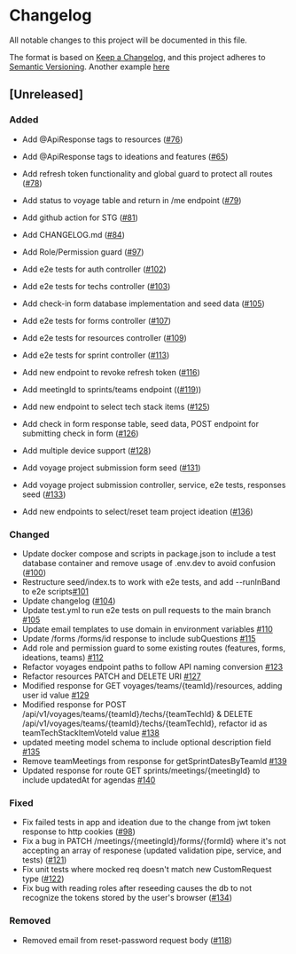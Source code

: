 # Changelog

All notable changes to this project will be documented in this file.

The format is based on [Keep a Changelog](https://keepachangelog.com/en/1.0.0/),
and this project adheres to [Semantic Versioning](https://semver.org/spec/v2.0.0.html).
Another example [here](https://co-pilot.dev/changelog)

## [Unreleased]

### Added

- Add @ApiResponse tags to resources ([#76](https://github.com/chingu-x/chingu-dashboard-be/pull/76))
- Add @ApiResponse tags to ideations and features ([#65](https://github.com/chingu-x/chingu-dashboard-be/pull/77))
- Add refresh token functionality and global guard to protect all routes ([#78](https://github.com/chingu-x/chingu-dashboard-be/pull/78))
- Add status to voyage table and return in /me endpoint ([#79](https://github.com/chingu-x/chingu-dashboard-be/pull/79))
- Add github action for STG ([#81](https://github.com/chingu-x/chingu-dashboard-be/pull/81))
- Add CHANGELOG.md ([#84](https://github.com/chingu-x/chingu-dashboard-be/pull/84))
- Add Role/Permission guard ([#97](https://github.com/chingu-x/chingu-dashboard-be/pull/97))
- Add e2e tests for auth controller ([#102](https://github.com/chingu-x/chingu-dashboard-be/pull/102))
- Add e2e tests for techs controller ([#103](https://github.com/chingu-x/chingu-dashboard-be/pull/103))
- Add check-in form database implementation and seed data ([#105](https://github.com/chingu-x/chingu-dashboard-be/pull/105))
- Add e2e tests for forms controller ([#107](https://github.com/chingu-x/chingu-dashboard-be/pull/107))
- Add e2e tests for resources controller ([#109](https://github.com/chingu-x/chingu-dashboard-be/pull/109))
- Add e2e tests for sprint controller ([#113](https://github.com/chingu-x/chingu-dashboard-be/pull/113))
- Add new endpoint to revoke refresh token ([#116](https://github.com/chingu-x/chingu-dashboard-be/pull/116))
- Add meetingId to sprints/teams endpoint (([#119](https://github.com/chingu-x/chingu-dashboard-be/pull/119)))
- Add new endpoint to select tech stack items ([#125](https://github.com/chingu-x/chingu-dashboard-be/pull/125))
- Add check in form response table, seed data, POST endpoint for submitting check in form ([#126](https://github.com/chingu-x/chingu-dashboard-be/pull/126))
- Add multiple device support ([#128](https://github.com/chingu-x/chingu-dashboard-be/pull/128))
- Add voyage project submission form seed ([#131](https://github.com/chingu-x/chingu-dashboard-be/pull/131))
- Add voyage project submission controller, service, e2e tests, responses seed ([#133](https://github.com/chingu-x/chingu-dashboard-be/pull/133))


- Add new endpoints to select/reset team project ideation ([#136](https://github.com/chingu-x/chingu-dashboard-be/pull/136))

### Changed

- Update docker compose and scripts in package.json to include a test database container and remove usage of .env.dev to avoid confusion ([#100](https://github.com/chingu-x/chingu-dashboard-be/pull/100))
- Restructure seed/index.ts to work with e2e tests, and add --runInBand to e2e scripts[#101](https://github.com/chingu-x/chingu-dashboard-be/pull/101)
- Update changelog ([#104](https://github.com/chingu-x/chingu-dashboard-be/pull/104))
- Update test.yml to run e2e tests on pull requests to the main branch [#105](https://github.com/chingu-x/chingu-dashboard-be/pull/105)
- Update email templates to use domain in environment variables [#110](https://github.com/chingu-x/chingu-dashboard-be/pull/110)
- Update /forms /forms/id response to include subQuestions [#115](https://github.com/chingu-x/chingu-dashboard-be/pull/115)
- Add role and permission guard to some existing routes (features, forms, ideations, teams) [#112](https://github.com/chingu-x/chingu-dashboard-be/pull/112)
- Refactor voyages endpoint paths to follow API naming conversion [#123](https://github.com/chingu-x/chingu-dashboard-be/pull/123)
- Refactor resources PATCH and DELETE URI [#127](https://github.com/chingu-x/chingu-dashboard-be/pull/127)
- Modified response for GET voyages/teams/{teamId}/resources, adding user id value [#129](https://github.com/chingu-x/chingu-dashboard-be/pull/129)
- Modified response for POST /api/v1/voyages/teams/{teamId}/techs/{teamTechId} & DELETE /api/v1/voyages/teams/{teamId}/techs/{teamTechId}, refactor id as teamTechStackItemVoteId value [#138](https://github.com/chingu-x/chingu-dashboard-be/pull/138)
- updated meeting model schema to include optional description field [#135](https://github.com/chingu-x/chingu-dashboard-be/pull/135)
- Remove teamMeetings from response for getSprintDatesByTeamId [#139](https://github.com/chingu-x/chingu-dashboard-be/pull/139)
- Updated response for route GET sprints/meetings/{meetingId} to include updatedAt for agendas [#140](https://github.com/chingu-x/chingu-dashboard-be/pull/140)

### Fixed

- Fix failed tests in app and ideation due to the change from jwt token response to http cookies ([#98](https://github.com/chingu-x/chingu-dashboard-be/pull/98))
- Fix a bug in PATCH /meetings/{meetingId}/forms/{formId} where it's not accepting an array of responese (updated validation pipe, service, and tests) ([#121](https://github.com/chingu-x/chingu-dashboard-be/pull/121))
- Fix unit tests where mocked req doesn't match new CustomRequest type ([#122](https://github.com/chingu-x/chingu-dashboard-be/pull/122))
- Fix bug with reading roles after reseeding causes the db to not recognize the tokens stored by the user's browser ([#134](https://github.com/chingu-x/chingu-dashboard-be/pull/134))

### Removed

- Removed email from reset-password request body ([#118](https://github.com/chingu-x/chingu-dashboard-be/pull/118))
